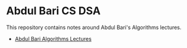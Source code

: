 # Abdul Bari CS DSA

This repository contains notes around Abdul Bari's Algorithms lectures.

- [Abdul Bari Algorithms Lectures](https://www.youtube.com/watch?v=0IAPZzGSbME&list=PLDN4rrl48XKpZkf03iYFl-O29szjTrs_O)
